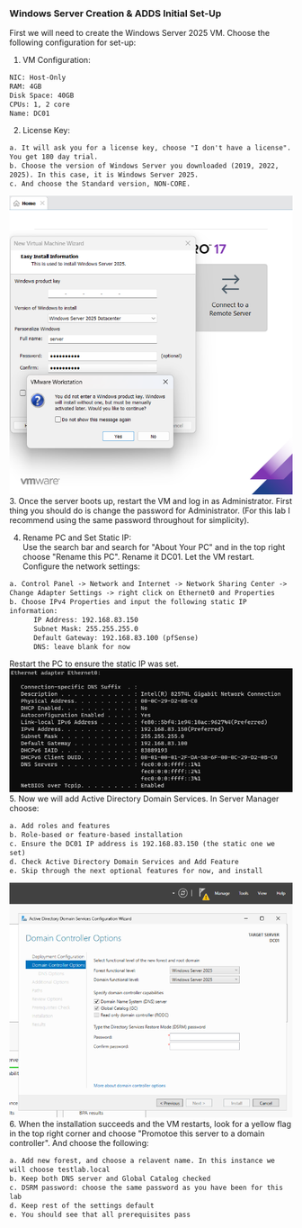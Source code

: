 ### Windows Server Creation & ADDS Initial Set-Up
First we will need to create the Windows Server 2025 VM. Choose the following configuration for set-up:
1. VM Configuration:
```
NIC: Host-Only
RAM: 4GB
Disk Space: 40GB
CPUs: 1, 2 core
Name: DC01
```
2. License Key:  
```
a. It will ask you for a license key, choose "I don't have a license". You get 180 day trial.  
b. Choose the version of Windows Server you downloaded (2019, 2022, 2025). In this case, it is Windows Server 2025.  
c. And choose the Standard version, NON-CORE.
```
![license key screenshot](https://github.com/nickbruggen90/LabsVol8021Q/blob/main/Project%201.1%3A%20Active%20Directory%20and%20Windows%2010%20Integration/Images/Screenshot%202025-06-10%20140539.png)  
3. Once the server boots up, restart the VM and log in as Administrator. First thing you should do is change the password for Administrator. (For this lab I recommend using the same password throughout for simplicity).  


4. Rename PC and Set Static IP:  
Use the search bar and search for "About Your PC" and in the top right choose "Rename this PC". Rename it DC01. Let the VM restart.  
Configure the network settings:  
```
a. Control Panel -> Network and Internet -> Network Sharing Center -> Change Adapter Settings -> right click on Ethernet0 and Properties  
b. Choose IPv4 Properties and input the following static IP information:
      IP Address: 192.168.83.150
      Subnet Mask: 255.255.255.0
      Default Gateway: 192.168.83.100 (pfSense)
      DNS: leave blank for now
```
Restart the PC to ensure the static IP was set.  
![cmd ipconfig](https://github.com/nickbruggen90/LabsVol8021Q/blob/main/Project%201.1%3A%20Active%20Directory%20and%20Windows%2010%20Integration/Images/Screenshot%202025-06-10%20144719.png)
5. Now we will add Active Directory Domain Services. In Server Manager choose:
```
a. Add roles and features
b. Role-based or feature-based installation
c. Ensure the DC01 IP address is 192.168.83.150 (the static one we set)
d. Check Active Directory Domain Services and Add Feature
e. Skip through the next optional features for now, and install
```
![yellow flag picture](https://github.com/nickbruggen90/LabsVol8021Q/blob/main/Project%201.1%3A%20Active%20Directory%20and%20Windows%2010%20Integration/Images/Screenshot%202025-06-10%20151452.png)
6. When the installation succeeds and the VM restarts, look for a yellow flag in the top right corner and choose "Promotoe this server to a domain controller". And choose the following:
```
a. Add new forest, and choose a relavent name. In this instance we will choose testlab.local
b. Keep both DNS server and Global Catalog checked
c. DSRM password: choose the same password as you have been for this lab
d. Keep rest of the settings default
e. You should see that all prerequisites pass
```

